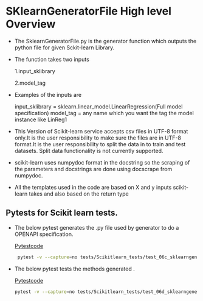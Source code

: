 # SKlearnGeneratorFile High level Overview

* The SklearnGeneratorFile.py is the generator function which outputs the python file for given
  Sckit-learn Library.
  
* The function takes two inputs

    1.input_sklibrary
    
    2.model_tag
    
*  Examples of the inputs are
   
   input_sklibrary = sklearn.linear_model.LinearRegression(Full model specification)
   model_tag = any name which you want the tag the model instance like LinReg1

*  This Version of Scikit-learn service accepts csv files in UTF-8 format only.It is the user responsibility to make
   sure the files are in UTF-8 format.It is the user responsibility to split the data in to train and test datasets.
   Split data functionality is not currently supported.

*  scikit-learn uses numpydoc format in the docstring so the scraping of the parameters and docstrings
   are done using docscrape from numpydoc.
   
*  All the templates used in the code are based on X and y inputs scikit-learn takes and also based on the
   return type


## Pytests for Scikit learn tests.

*  The below pytest generates the .py file used by generator to do a OPENAPI specification.
  
   [Pytestcode](https://github.com/cloudmesh/cloudmesh-openapi/blob/main/tests/Scikitlearn-tests/test_06c_sklearngeneratortest.py)
   
   ```bash
    pytest -v --capture=no tests/Scikitlearn_tests/test_06c_sklearngeneratortest.py
    ```
 
  
*  The below pytest tests the methods generated .
   
   [Pytestcode](https://github.com/cloudmesh/cloudmesh-openapi/blob/main/tests/Scikitlearn-tests/test_06d_sklearngeneratortest.py)
    
    ```bash
    pytest -v --capture=no tests/Scikitlearn_tests/test_06d_sklearngeneratortest.py
    ```
   

  
